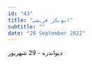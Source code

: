 ```yaml
---
id: "43"
title: "ابوبکر قریشی"
subtitle: ""
date: "20 September 2022"
---
```


دیواندره - 29 شهریور 
